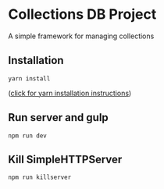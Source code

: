 # Collections DB Project
A simple framework for managing collections

## Installation
`yarn install`

([click for yarn installation instructions](https://yarnpkg.com/docs/install))

## Run server and gulp
`npm run dev`

## Kill SimpleHTTPServer
`npm run killserver`